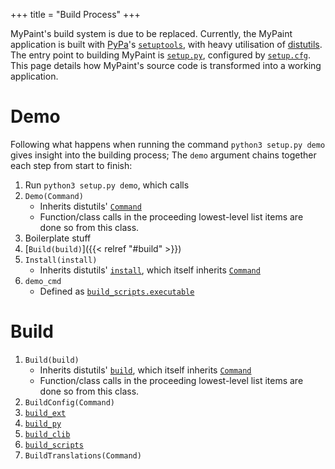 +++
title = "Build Process"
+++

MyPaint's build system is due to be replaced. Currently, the MyPaint application
is built with [PyPa][pypa]'s [``setuptools``][pypa-setuptools], with heavy utilisation
of [distutils][pypa-distutils]. The entry point to building MyPaint is [``setup.py``][st-setup-py],
configured by [``setup.cfg``][st-setup-cfg]. This page details how MyPaint's source
code is transformed into a working application.<!--more-->

[pypa]: https://www.pypa.io/
[pypa-setuptools]: https://setuptools.pypa.io
[pypa-distutils]: https://github.com/pypa/distutils
[st-setup-py]: https://setuptools.pypa.io/en/latest/references/keywords.html
[st-setup-cfg]: https://setuptools.pypa.io/en/latest/userguide/declarative_config.html

# Demo
Following what happens when running the command ``python3 setup.py demo`` gives
insight into the building process; The ``demo`` argument chains together each step
from start to finish:

1. Run ``python3 setup.py demo``, which calls
2. ``Demo(Command)``
    - Inherits distutils' [``Command``][stCommand]
    - Function/class calls in the proceeding lowest-level list items are done so
from this class.
3. Boilerplate stuff
4. [``Build(build)``]({{< relref "#build" >}})
5. ``Install(install)``
    - Inherits distutils' [``install``][stInstall], which itself inherits [``Command``][stCommand]
6. ``demo_cmd``
    - Defined as [``build_scripts.executable``][stBuildScripts]

[stBuild]: https://github.com/pypa/distutils/blob/main/distutils/command/build.py#L18
[stCommand]: https://github.com/pypa/distutils/blob/main/distutils/cmd.py#L17
[stBuildExt]: https://github.com/pypa/distutils/blob/main/distutils/command/build_ext.py
[stBuildPy]: https://github.com/pypa/distutils/blob/main/distutils/command/build_py.py
[stBuildCLib]: https://github.com/pypa/distutils/blob/main/distutils/command/build_clib.py
[stBuildScripts]: https://github.com/pypa/distutils/blob/main/distutils/command/build_scripts.py
[stInstall]: https://github.com/pypa/distutils/blob/main/distutils/command/install.py#L182

# Build
1. ``Build(build)``
    - Inherits distutils' [``build``][stBuild], which itself inherits [``Command``][stCommand]
    - Function/class calls in the proceeding lowest-level list items are done so
from this class.
2. ``BuildConfig(Command)``
3. [``build_ext``][stBuildExt]
4. [``build_py``][stBuildPy]
5. [``build_clib``][stBuildCLib]
6. [``build_scripts``][stBuildScripts]
7. ``BuildTranslations(Command)``
